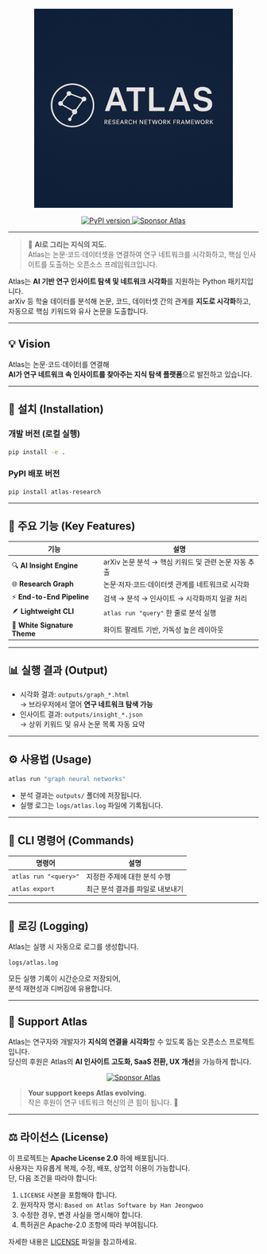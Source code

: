 <p align="center"> 
  <img src="https://raw.githubusercontent.com/engineer0427/Atlas/main/docs/AtlasImage.png" alt="Atlas Logo" width="400"/>
</p>

<p align="center">
  <a href="https://pypi.org/project/atlas-research/">
    <img src="https://img.shields.io/pypi/v/atlas-research?color=blue&style=for-the-badge" alt="PyPI version"/>
  </a>
  <a href="https://github.com/sponsors/engineer0427">
    <img src="https://img.shields.io/badge/Sponsor-❤-pink?style=for-the-badge&logo=github" alt="Sponsor Atlas"/>
  </a>
</p>

---

> 🧠 **AI로 그리는 지식의 지도.**  
> Atlas는 논문·코드·데이터셋을 연결하여 연구 네트워크를 시각화하고, 핵심 인사이트를 도출하는 오픈소스 프레임워크입니다.

Atlas는 **AI 기반 연구 인사이트 탐색 및 네트워크 시각화**를 지원하는 Python 패키지입니다.  
arXiv 등 학술 데이터를 분석해 논문, 코드, 데이터셋 간의 관계를 **지도로 시각화**하고,  
자동으로 핵심 키워드와 유사 논문을 도출합니다.

---

## 💡 Vision
Atlas는 논문·코드·데이터를 연결해  
**AI가 연구 네트워크 속 인사이트를 찾아주는 지식 탐색 플랫폼**으로 발전하고 있습니다.

---

## 🚀 설치 (Installation)

### 개발 버전 (로컬 실행)
```bash
pip install -e .
```

### PyPI 배포 버전
```bash
pip install atlas-research
```

---

## 🧠 주요 기능 (Key Features)

| 기능 | 설명 |
|------|------|
| 🔍 **AI Insight Engine** | arXiv 논문 분석 → 핵심 키워드 및 관련 논문 자동 추출 |
| 🌐 **Research Graph** | 논문·저자·코드·데이터셋 관계를 네트워크로 시각화 |
| ⚡ **End-to-End Pipeline** | 검색 → 분석 → 인사이트 → 시각화까지 일괄 처리 |
| 🪶 **Lightweight CLI** | `atlas run "query"` 한 줄로 분석 실행 |
| 🎨 **White Signature Theme** | 화이트 팔레트 기반, 가독성 높은 레이아웃 |

---

## 📊 실행 결과 (Output)

- 시각화 결과: `outputs/graph_*.html`  
  → 브라우저에서 열어 **연구 네트워크 탐색 가능**  
- 인사이트 결과: `outputs/insight_*.json`  
  → 상위 키워드 및 유사 논문 목록 자동 요약

---

## ⚙️ 사용법 (Usage)

```bash
atlas run "graph neural networks"
```

- 분석 결과는 `outputs/` 폴더에 저장됩니다.  
- 실행 로그는 `logs/atlas.log` 파일에 기록됩니다.

---

## 🧩 CLI 명령어 (Commands)

| 명령어 | 설명 |
|--------|------|
| `atlas run "<query>"` | 지정한 주제에 대한 분석 수행 |
| `atlas export` | 최근 분석 결과를 파일로 내보내기 |

---

## 💾 로깅 (Logging)

Atlas는 실행 시 자동으로 로그를 생성합니다.

```
logs/atlas.log
```

모든 실행 기록이 시간순으로 저장되어,  
분석 재현성과 디버깅에 유용합니다.

---

## 💖 Support Atlas

Atlas는 연구자와 개발자가 **지식의 연결을 시각화**할 수 있도록 돕는 오픈소스 프로젝트입니다.  
당신의 후원은 Atlas의 **AI 인사이트 고도화, SaaS 전환, UX 개선**을 가능하게 합니다.

<p align="center">
  <a href="https://github.com/sponsors/engineer0427">
    <img src="https://img.shields.io/badge/Become a Sponsor-Atlas-blue?style=for-the-badge&logo=github-sponsors&logoColor=white" alt="Sponsor Atlas"/>
  </a>
</p>

> **Your support keeps Atlas evolving.**  
> 작은 후원이 연구 네트워크 혁신의 큰 힘이 됩니다. 💙

---

## ⚖️ 라이선스 (License)

이 프로젝트는 **Apache License 2.0** 하에 배포됩니다.  
사용자는 자유롭게 복제, 수정, 배포, 상업적 이용이 가능합니다.  
단, 다음 조건을 따라야 합니다:

1. `LICENSE` 사본을 포함해야 합니다.  
2. 원저작자 명시: `Based on Atlas Software by Han Jeongwoo`  
3. 수정한 경우, 변경 사실을 명시해야 합니다.  
4. 특허권은 Apache-2.0 조항에 따라 부여됩니다.  

자세한 내용은 [LICENSE](./LICENSE) 파일을 참고하세요.
